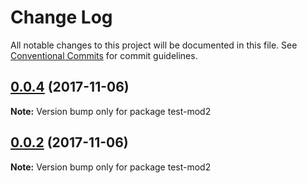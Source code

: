 # Change Log

All notable changes to this project will be documented in this file.
See [Conventional Commits](https://conventionalcommits.org) for commit guidelines.

<a name="0.0.4"></a>
## [0.0.4](https://xbrlcodebak.pansoft.com/xwebcom/changelogMod/compare/v0.0.3...v0.0.4) (2017-11-06)




**Note:** Version bump only for package test-mod2

<a name="0.0.2"></a>
## [0.0.2](https://xbrlcodebak.pansoft.com/xwebcom/changelogMod/compare/v0.0.1...v0.0.2) (2017-11-06)




**Note:** Version bump only for package test-mod2
